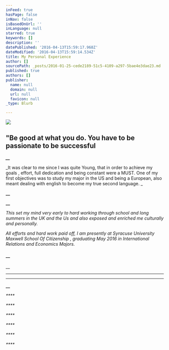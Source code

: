 ```yaml
---
inFeed: true
hasPage: false
inNav: false
isBasedOnUrl: ''
inLanguage: null
starred: true
keywords: []
description: ''
datePublished: '2016-04-13T15:59:17.968Z'
dateModified: '2016-04-13T15:59:14.534Z'
title: My Personal Experience
author: []
sourcePath: _posts/2016-01-25-cede2189-51c5-4109-a297-5bae4e3dae23.md
published: true
authors: []
publisher:
  name: null
  domain: null
  url: null
  favicon: null
_type: Blurb

---
```

![](https://the-grid-user-content.s3-us-west-2.amazonaws.com/7ac9de3d-47ba-4cdf-8072-53b784ea365e.png)

## "Be good at what you do. You have to be passionate to be successful

_**__**_

_It
was clear to me since I was quite Young, that in order to achieve my goals ,
effort, full dedication and being constant were a MUST. One of my first
objectives was to study my major in the US and being a European,
also meant dealing with english to become my true second language. _

**__**

**__**

_This
set my mind very early to hard working through school and long summers in the
UK and the Us and also exposed and enriched me culturally and personally._

_All efforts and hard work paid off, I
am presently at Syracuse University Maxwell
School Of Citizenship , graduating May 2016 in International Relations and
Economics Majors._

#### __

__

****

****

**__**

_****_

_****_

_****_

_****_

_****_

_****_